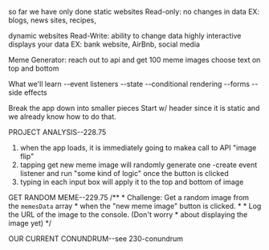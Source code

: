 so far we have only done static websites
Read-only: no changes in data 
EX: blogs, news sites, recipes,


dynamic websites
Read-Write: ability to change data 
highly interactive 
displays your data 
EX: bank website, AirBnb, social media

Meme Generator: 
reach out to api and get 100 meme images 
choose text on top and bottom 

What we'll learn 
--event listeners 
--state
--conditional rendering 
--forms
--side effects 

Break the app down into smaller pieces 
Start w/ header since it is static and we already know how to do that. 

PROJECT ANALYSIS--228.75
1. when the app loads, it is immediately going to makea call to API "image flip"
2. tapping get new meme image will randomly generate one
    -create event listener and run "some kind of logic" once the button is clicked 
3. typing in each input box will apply it to the top and bottom of image

GET RANDOM MEME--229.75
    /**
     * Challenge: Get a random image from the `memesData` array
     * when the "new meme image" button is clicked.
     * 
     * Log the URL of the image to the console. (Don't worry
     * about displaying the image yet)
     */

OUR CURRENT CONUNDRUM--see 230-conundrum



 
